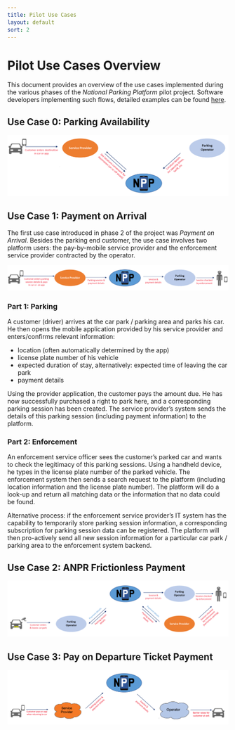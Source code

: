 ```yaml
---
title: Pilot Use Cases 
layout: default
sort: 2
---
```

# Pilot Use Cases Overview
This document provides an overview of the use cases implemented during the various phases of the _National Parking Platform_ pilot project. Software developers implementing such flows, detailed examples can be found [here](flows.md).

## Use Case 0: Parking Availability

![Static Information and Dynamic Occupancy](assets/images/usecases/usecase0overview.png)

## Use Case 1: Payment on Arrival
The first use case introduced in phase 2 of the project was _Payment on Arrival_. Besides the parking end customer, the use case involves two platform users: the pay-by-mobile service provider and the enforcement service provider contracted by the operator.

![Payment on Arrival](assets/images/usecases/usecase1overview.png)

### Part 1: Parking
A customer (driver) arrives at the car park / parking area and parks his car. He then opens the mobile application provided by his service provider and enters/confirms relevant information:

* location (often automatically determined by the app)
* license plate number of his vehicle
* expected duration of stay, alternatively: expected time of leaving the car park 
* payment details

Using the provider application, the customer pays the amount due. He has now successfully purchased a right to park here, and a corresponding parking session has been created. The service provider’s system sends the details of this parking session (including payment information) to the platform.


### Part 2: Enforcement
An enforcement service officer sees the customer’s parked car and wants to check the legitimacy of this parking sessions. Using a handheld device, he types in the license plate number of the parked vehicle. The enforcement system then sends a search request to the platform (including location information and the license plate number). The platform will do a look-up and return all matching data or the information that no data could be found. 

Alternative process: if the enforcement service provider’s IT system has the capability to temporarily store parking session information, a corresponding subscription for parking session data can be registered. The platform will then pro-actively send all new session information for a particular car park / parking area to the enforcement system backend.

## Use Case 2: ANPR Frictionless Payment

![ANPR Frictionless Payment](assets/images/usecases/usecase2overview.png)

## Use Case 3: Pay on Departure Ticket Payment

![Payment on Arrival](assets/images/usecases/usecase3overview.png)
